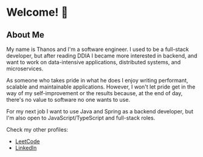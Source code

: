 # Welcome! 👋

## About Me
My name is Thanos and I'm a software engineer. I used to be a full-stack developer, but after reading DDIA I became more interested in backend, 
and want to work on data-intensive applications, distributed systems, and microservices.

As someone who takes pride in what he does I enjoy writing performant, scalable and maintainable applications. 
However, I won't let pride get in the way of my self-improvement or the results because, at the end of day, there's no value to software no one wants to use. 

For my next job I want to use Java and Spring as a backend developer, but I'm also open to JavaScript/TypeScript and full-stack roles.

Check my other profiles:
- [LeetCode](https://leetcode.com/popbee/)
- [LinkedIn](https://www.linkedin.com/in/thanosades/)
